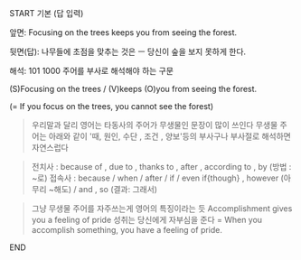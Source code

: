 START
기본 (답 입력)

앞면:
Focusing on the trees keeps you from seeing the forest.


뒷면(답):
나무들에 초점을 맞추는 것은 ㅡ 당신이 숲을 보지 못하게 한다.


해석:
101 1000 주어를 부사로 해석해야 하는 구문

(S)Focusing on the trees / (V)keeps (O)you from seeing the forest.

(= If you focus on the trees, you cannot see the forest)

> 우리말과 달리 영어는 타동사의 주어가 무생물인 문장이 많이 쓰인다
> 무생물 주어는 아래와 같이 '때, 원인, 수단 , 조건 , 양보'등의 부사구나 부사절로 해석하면 자연스럽다

> 전치사 : because of , due to , thanks to , after , according to , by (방법 : ~로)
> 접속사 : because / when / after / if / even if{though} , however (아무리 ~해도) / and , so (결과: 그래서)

> 그냥 무생물 주어를 자주쓰는게 영어의 특징이라는 듯
> Accomplishment gives you a feeling of pride
> 성취는 당신에게 자부심을 준다
> = When you accomplish something, you have a feeling of pride.
<!--ID: 1696842851646-->
END